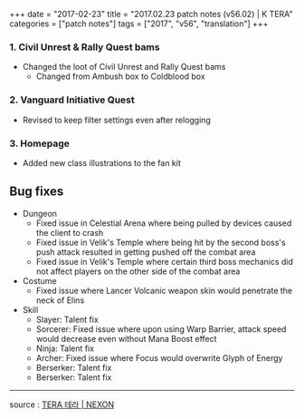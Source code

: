 +++
date = "2017-02-23"
title = "2017.02.23 patch notes (v56.02) | K TERA"
categories = ["patch notes"]
tags = ["2017", "v56", "translation"]
+++

### **1.** Civil Unrest & Rally Quest bams
- Changed the loot of Civil Unrest and Rally Quest bams
  - Changed from Ambush box to Coldblood box

### **2.** Vanguard Initiative Quest
- Revised to keep filter settings even after relogging

### **3.** Homepage
- Added new class illustrations to the fan kit

## Bug fixes

- Dungeon
  - Fixed issue in Celestial Arena where being pulled by devices caused the client to crash
  - Fixed issue in Velik's Temple where being hit by the second boss's push attack resulted in getting pushed off the combat area
  - Fixed issue in Velik's Temple where certain third boss mechanics did not affect players on the other side of the combat area
- Costume
  - Fixed issue where Lancer Volcanic weapon skin would penetrate the neck of Elins
- Skill
  - Slayer: Talent fix
  - Sorcerer: Fixed issue where upon using Warp Barrier, attack speed would decrease even without Mana Boost effect
  - Ninja: Talent fix
  - Archer: Fixed issue where Focus would overwrite Glyph of Energy
  - Berserker: Talent fix
  - Berserker: Talent fix

----

source : [TERA 테라 | NEXON](http://tera.nexon.com/news/update/view.aspx?n4articlesn=265)

